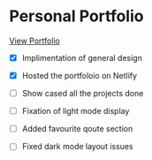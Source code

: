# Personal Portfolio

[View Portfolio](https://believe-portfolio.netlify.app)

- [x] Implimentation of general design
- [x] Hosted the portfoloio on Netlify
- [ ] Show cased all the projects done 
- [ ] Fixation of light mode display
- [ ] Added favourite qoute section
- [ ] Fixed dark mode layout issues 


